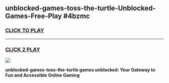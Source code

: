 
## unblocked-games-toss-the-turtle-Unblocked-Games-Free-Play #4bzmc
<h3>
<a href="https://us.freeplayer.one?title=unblocked-games-toss-the-turtle&ref=9M">CLICK TO PLAY</a></h3>
<hr>

<h3>
<a href="https://us.freeplayer.one?title=unblocked-games-toss-the-turtle&ref=9M">CLICK 2 PLAY</a>
  
</h3>

<a href="https://us.freeplayer.one?title=unblocked-games-toss-the-turtle&ref=9M"><img src="https://clearcache.store/games.png"></a>


**unblocked-games-toss-the-turtle games unblocked: Your Gateway to Fun and Accessible Online Gaming**
